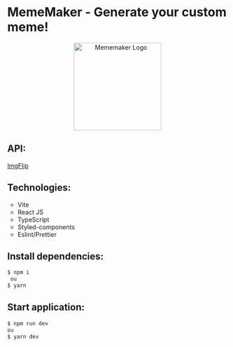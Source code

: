 # MemeMaker - Generate your custom meme!

<p align="center">
  <img src="https://user-images.githubusercontent.com/63871510/183222209-18ff315c-ec4e-4436-82d7-fbe09b311498.png" width="200" alt="Mememaker Logo" />
</p>


## API:

<a href="https://api.imgflip.com">ImgFlip</a>

## Technologies:

<ul> 
  <li type="circle">Vite</li>
  <li type="circle">React JS</li>
  <li type="circle">TypeScript</li>
  <li type="circle">Styled-components</li>
  <li type="circle">Eslint/Prettier</li>
</ul>


## Install dependencies:

```bash
$ npm i
 ou
$ yarn
```

## Start application:

```bash
$ npm run dev
ou
$ yarn dev
```
